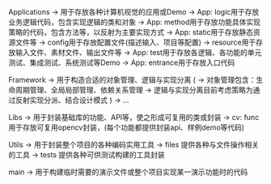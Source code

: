 Applications -> 用于存放各种计算机视觉的应用或Demo
-> App: logic用于存放业务逻辑代码，包含实现逻辑的类和对象
-> App: method用于存放功能具体实现策略的代码，包含方法等，以反射为主要实现方式
-> App: static用于存放静态资源文件等
    -> config用于存放配置文件(描述输入、项目等配置)
    -> resource用于存放输入文件、素材文件、输出文件等
-> App: test用于存放各逻辑、各功能的单元测试、集成测试、系统测试等Demo
-> App: entrance用于存放入口代码

Framework -> 用于构造合适的对象管理、逻辑与实现分离
(
    -> 对象管理包含：生命周期管理、全局局部管理、依赖关系管理
    -> 逻辑与实现分离目前考虑策略为通过反射实现分派、结合设计模式
)
-> ...

Libs -> 用于封装基础库的功能、API等，使之形成可复用的类或封装
-> cv: func用于存放可复用opencv封装，(每个功能都提供封装api、样例demo等代码)

Utils -> 用于封装整个项目的各种编码实用工具
-> files 提供各种与文件操作相关的工具
-> tests 提供各种可供测试构建的工具封装

main -> 用于构建临时需要的演示文件或整个项目实现某一演示功能时的代码
